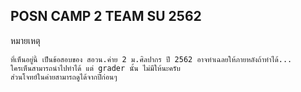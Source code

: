 ## POSN CAMP 2 TEAM SU 2562
หมายเหตุ
```
ที่เห็นอยู่นี้ เป็นข้อสอบของ สอวน.ค่าย 2 ม.ศิลปากร ปี 2562 อาจทำเฉลยให้ภายหลังถ้าทำได้...
ใครเห็นสามารถนำไปทำได้ แต่ grader นั้น ไม่มีให้นะครับ
ส่วนโจทย์ในค่ายสามารถดูได้จากปีก่อนๆ 
```
